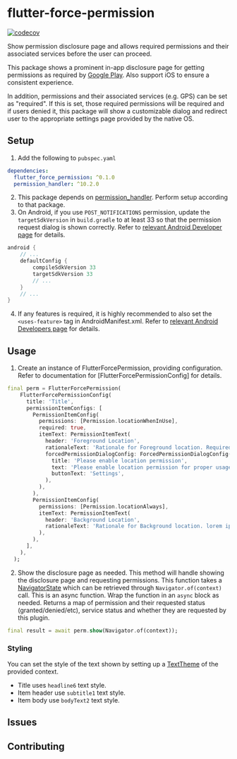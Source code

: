 # flutter-force-permission
[![codecov](https://codecov.io/gh/gogovan/flutter-force-permission/branch/main/graph/badge.svg?token=F9DPJUAVAJ)](https://codecov.io/gh/gogovan/flutter-force-permission)

Show permission disclosure page and allows required permissions and their associated services before the user can proceed.

This package shows a prominent in-app disclosure page for getting permissions as required by [Google Play](https://support.google.com/googleplay/android-developer/answer/9799150?visit_id=638041800350153935-369621111&p=pd-m&rd=1#prominent_disclosure&zippy=%2Cstep-provide-prominent-in-app-disclosure%2Cstep-review-best-practices-for-accessing-location%2Cstep-consider-alternatives-to-accessing-location-in-the-background%2Cstep-make-access-to-location-in-the-background-clear-to-users%2Csee-an-example-of-prominent-in-app-disclosure).
Also support iOS to ensure a consistent experience.

In addition, permissions and their associated services (e.g. GPS) can be set as "required". If this is set, those required permissions will 
be required and if users denied it, this package will show a customizable dialog and redirect user to the appropriate settings page provided by the native OS.

## Setup
1. Add the following to `pubspec.yaml`
```yaml
dependencies:
  flutter_force_permission: ^0.1.0
  permission_handler: ^10.2.0
```
2. This package depends on [permission_handler](https://pub.dev/packages/permission_handler). Perform setup according to that package.
3. On Android, if you use `POST_NOTIFICATIONS` permission, update the `targetSdkVersion` in `build.gradle` to at least 33 so that the permission request dialog is shown correctly. Refer to [relevant Android Developer page](https://developer.android.com/develop/ui/views/notifications/notification-permission) for details.
```groovy
android {
    // ...
    defaultConfig {
        compileSdkVersion 33
        targetSdkVersion 33
        // ...
    }
    // ...
}
```
4. If any features is required, it is highly recommended to also set the `<uses-feature>` tag in AndroidManifest.xml. Refer to [relevant Android Developers page](https://developer.android.com/guide/topics/manifest/uses-feature-element) for details. 

## Usage
1. Create an instance of FlutterForcePermission, providing configuration. Refer to documentation for [FlutterForcePermissionConfig] for details.
```dart
final perm = FlutterForcePermission(
    FlutterForcePermissionConfig(
      title: 'Title',
      permissionItemConfigs: [
        PermissionItemConfig(
          permissions: [Permission.locationWhenInUse],
          required: true,
          itemText: PermissionItemText(
            header: 'Foreground Location',
            rationaleText: 'Rationale for Foreground location. Required.',
            forcedPermissionDialogConfig: ForcedPermissionDialogConfig(
              title: 'Please enable location permission',
              text: 'Please enable location permission for proper usage.',
              buttonText: 'Settings',
            ),
          ),
        ),
        PermissionItemConfig(
          permissions: [Permission.locationAlways],
          itemText: PermissionItemText(
            header: 'Background Location',
            rationaleText: 'Rationale for Background location. lorem ipsum dolor sit amet.',
          ),
        ),
      ],
    ),
  );
```
2. Show the disclosure page as needed. This method will handle showing the disclosure page and requesting permissions.
This function takes a [NavigatorState](https://api.flutter.dev/flutter/widgets/NavigatorState-class.html) which can be retrieved through `Navigator.of(context)` call.
This is an async function. Wrap the function in an `async` block as needed.
Returns a map of permission and their requested status (granted/denied/etc), service status and whether they are requested by this plugin.
```dart
final result = await perm.show(Navigator.of(context));
```

### Styling
You can set the style of the text shown by setting up a [TextTheme](https://api.flutter.dev/flutter/material/TextTheme-class.html) of the provided context. 
- Title uses `headline6` text style.
- Item header use `subtitle1` text style.
- Item body use `bodyText2` text style.

## Issues

## Contributing

